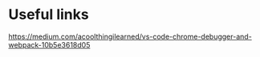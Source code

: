 # Useful links

https://medium.com/acoolthingilearned/vs-code-chrome-debugger-and-webpack-10b5e3618d05

